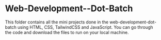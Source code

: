 # Web-Development--Dot-Batch

This folder contains all the mini projects done in the web-development-dot-batch using HTML, CSS, TailwindCSS and JavaScript.
You can go through the code and download the files to run on your local machine. 
